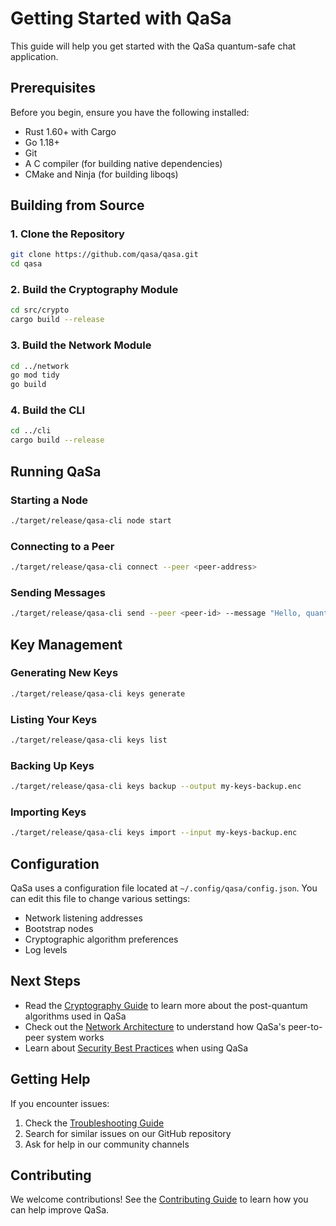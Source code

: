 # Getting Started with QaSa

This guide will help you get started with the QaSa quantum-safe chat application.

## Prerequisites

Before you begin, ensure you have the following installed:

- Rust 1.60+ with Cargo
- Go 1.18+
- Git
- A C compiler (for building native dependencies)
- CMake and Ninja (for building liboqs)

## Building from Source

### 1. Clone the Repository

```bash
git clone https://github.com/qasa/qasa.git
cd qasa
```

### 2. Build the Cryptography Module

```bash
cd src/crypto
cargo build --release
```

### 3. Build the Network Module

```bash
cd ../network
go mod tidy
go build
```

### 4. Build the CLI

```bash
cd ../cli
cargo build --release
```

## Running QaSa

### Starting a Node

```bash
./target/release/qasa-cli node start
```

### Connecting to a Peer

```bash
./target/release/qasa-cli connect --peer <peer-address>
```

### Sending Messages

```bash
./target/release/qasa-cli send --peer <peer-id> --message "Hello, quantum-safe world!"
```

## Key Management

### Generating New Keys

```bash
./target/release/qasa-cli keys generate
```

### Listing Your Keys

```bash
./target/release/qasa-cli keys list
```

### Backing Up Keys

```bash
./target/release/qasa-cli keys backup --output my-keys-backup.enc
```

### Importing Keys

```bash
./target/release/qasa-cli keys import --input my-keys-backup.enc
```

## Configuration

QaSa uses a configuration file located at `~/.config/qasa/config.json`. You can edit this file to change various settings:

- Network listening addresses
- Bootstrap nodes
- Cryptographic algorithm preferences
- Log levels

## Next Steps

- Read the [Cryptography Guide](./cryptography.md) to learn more about the post-quantum algorithms used in QaSa
- Check out the [Network Architecture](./network.md) to understand how QaSa's peer-to-peer system works
- Learn about [Security Best Practices](./security.md) when using QaSa

## Getting Help

If you encounter issues:

1. Check the [Troubleshooting Guide](./troubleshooting.md)
2. Search for similar issues on our GitHub repository
3. Ask for help in our community channels

## Contributing

We welcome contributions! See the [Contributing Guide](../CONTRIBUTING.md) to learn how you can help improve QaSa. 